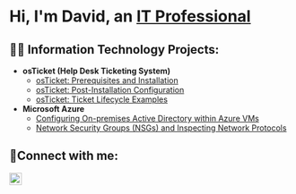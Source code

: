 <h1>Hi, I'm David, an <a href="https://www.linkedin.com/in/whitingtondh">IT Professional</a></h1>

<h2>👨‍💻 Information Technology Projects:</h2>

- <b>osTicket (Help Desk Ticketing System)</b>
  - [osTicket: Prerequisites and Installation](https://github.com/dhwhit/osticket-prereqs)
  - [osTicket: Post-Installation Configuration](https://github.com/Dhwhit/osTicket-Post-Install)
  - [osTicket: Ticket Lifecycle Examples](https://github.com/dhwhit/ticket-lifecycle)
- <b>Microsoft Azure</b>
  - [Configuring On-premises Active Directory within Azure VMs](https://github.com/dhwhit/configure-ad)
  - [Network Security Groups (NSGs) and Inspecting Network Protocols](https://github.com/dhwhit/azure-network-protocols)

<h2>🤳Connect with me:</h2>


[<img align="left" alt="Josh | LinkedIn" width="22px" src="https://cdn.jsdelivr.net/npm/simple-icons@v3/icons/linkedin.svg" />][linkedin]


[linkedin]: https://www.linkedin.com/in/whitingtondh
